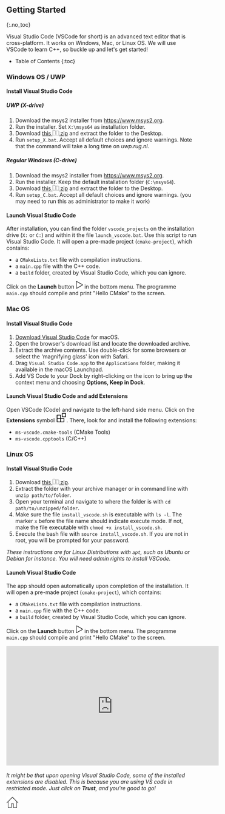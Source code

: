 ## Getting Started
{:.no_toc}

Visual Studio Code (VSCode for short) is an advanced text editor that is cross-platform. 
It works on Windows, Mac, or Linux OS.
We will use VSCode to learn C++, so buckle up and let's get started!

* Table of Contents
{:toc}

### Windows OS / UWP
#### Install Visual Studio Code
##### UWP (X-drive)

1. Download the msys2 installer from https://www.msys2.org. 
2. Run the installer. Set `X:\msys64` as installation folder.
3. Download [this ![zip](img/zip.png) zip](https://github.com/HHildenbrandt/uwp_vscode_setup/archive/refs/heads/master.zip) and extract the folder to the Desktop. 
4. Run `setup_X.bat`. Accept all default choices and ignore warnings. Note that the command will take a long time on *uwp.rug.nl*.

##### Regular Windows (C-drive)

1. Download the msys2 installer from https://www.msys2.org. 
2. Run the installer. Keep the default installation folder (`C:\msys64`).
3. Download [this ![zip](img/zip.png) zip](https://github.com/HHildenbrandt/uwp_vscode_setup/archive/refs/heads/master.zip) and extract the folder to the Desktop. 
4. Run `setup_C.bat`. Accept all default choices and ignore warnings. (you may need to run this as administrator to make it work)

#### Launch Visual Studio Code

After installation, you can find the folder `vscode_projects` on the installation drive (`X:` or `C:`) and within it the file `launch_vscode.bat`. 
Use this script to run Visual Studio Code. It will open a pre-made project (`cmake-project`), which contains:
- a `CMakeLists.txt` file with compilation instructions.
- a `main.cpp` file with the C++ code.
- a `build` folder, created by Visual Studio Code, which you can ignore.

Click on the **Launch** button ![launch](img/launch.png) in the bottom menu. The programme `main.cpp` should compile and print "Hello CMake" to the screen.

### Mac OS

#### Install Visual Studio Code

1. [Download Visual Studio Code](https://go.microsoft.com/fwlink/?LinkID=534106) for macOS.
2. Open the browser's download list and locate the downloaded archive.
3. Extract the archive contents. Use double-click for some browsers or select the 'magnifying glass' icon with Safari.
4. Drag `Visual Studio Code.app` to the `Applications` folder, making it available in the macOS Launchpad.
5. Add VS Code to your Dock by right-clicking on the icon to bring up the context menu and choosing **Options, Keep in Dock**.

#### Launch Visual Studio Code and add Extensions
Open VSCode (Code) and navigate to the left-hand side menu. Click on the **Extensions** symbol ![ext](img/extensions.png). There, look for and install the following extensions:
- `ms-vscode.cmake-tools` (CMake Tools)
- `ms-vscode.cpptools` (C/C++)

### Linux OS

#### Install Visual Studio Code

1. Download [this ![zip](img/zip.png) zip](https://github.com/ClaireGuerin/bash-install-vscode/archive/refs/heads/main.zip).
2. Extract the folder with your archive manager or in command line with `unzip path/to/folder`.
3. Open your terminal and navigate to where the folder is with `cd path/to/unzipped/folder`.
4. Make sure the file `install_vscode.sh` is executable with `ls -l`. The marker `x` before the file name should indicate execute mode. If not, make the file executable with `chmod +x install_vscode.sh`. 
5. Execute the bash file with `source install_vscode.sh`. If you are not in root, you will be prompted for your password.

*These instructions are for Linux Distributions with `apt`, such as Ubuntu or Debian for instance. You will need admin rights to install VSCode.*

#### Launch Visual Studio Code

The app should open automatically upon completion of the installation. It will open a pre-made project (`cmake-project`), which contains:
- a `CMakeLists.txt` file with compilation instructions.
- a `main.cpp` file with the C++ code.
- a `build` folder, created by Visual Studio Code, which you can ignore.

Click on the **Launch** button ![launch](img/launch.png) in the bottom menu. The programme `main.cpp` should compile and print "Hello CMake" to the screen.

<iframe width="560" height="315" src="https://www.youtube.com/embed/zu-PqYz2xCk&vq=medium" title="YouTube video player" frameborder="0" allow="accelerometer; autoplay; clipboard-write; encrypted-media; gyroscope; picture-in-picture" allowfullscreen></iframe>


*It might be that upon opening Visual Studio Code, some of the installed extensions are disabled. This is because you are using VS code in restricted mode. 
Just click on **Trust**, and you're good to go!*

[![Home](/img/home.jpg)](https://rugtres.github.io/programming4biologists/)
